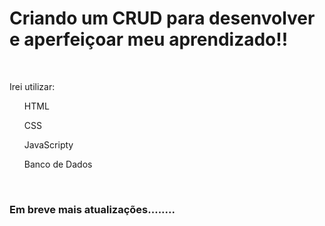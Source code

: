 <h1>Criando um CRUD para desenvolver e aperfeiçoar meu aprendizado!!</h1>
<br>
<p>Irei utilizar:</p>
<ol>HTML</ol>
<ol>CSS</ol>
<ol>JavaScripty</ol>
<ol>Banco de Dados</ol>
<br>
<h3>Em breve mais atualizações........</h3>

